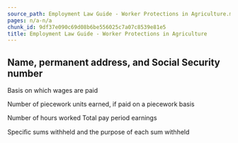 ```yaml
---
source_path: Employment Law Guide - Worker Protections in Agriculture.md
pages: n/a-n/a
chunk_id: 9df37e090c69d08b6be556025c7a07c8539e81e5
title: Employment Law Guide - Worker Protections in Agriculture
---
```

## Name, permanent address, and Social Security number

Basis on which wages are paid

Number of piecework units earned, if paid on a piecework basis

Number of hours worked Total pay period earnings

Speciﬁc sums withheld and the purpose of each sum withheld
